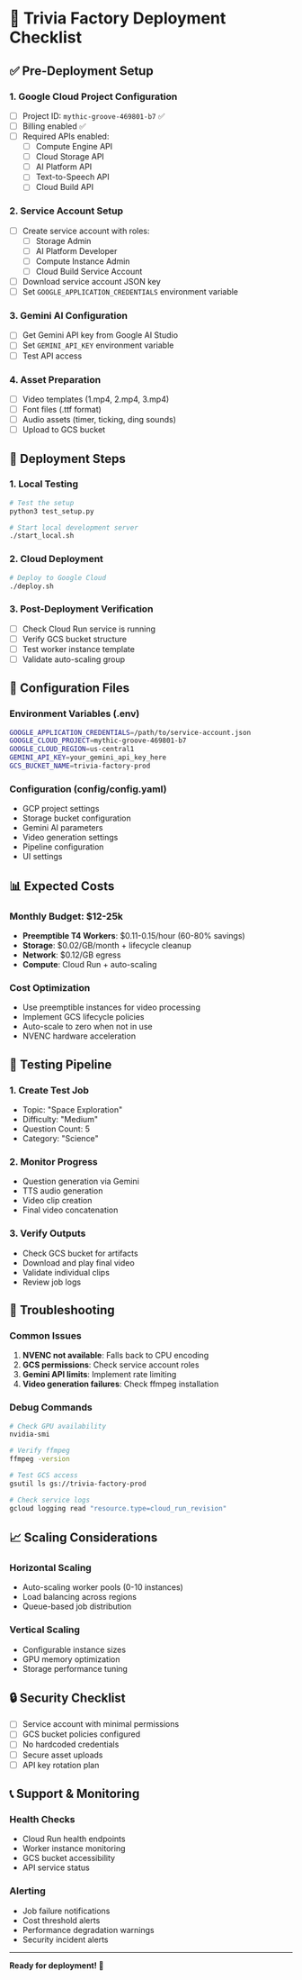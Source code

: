 # 🚀 Trivia Factory Deployment Checklist

## ✅ Pre-Deployment Setup

### 1. Google Cloud Project Configuration
- [ ] Project ID: `mythic-groove-469801-b7` ✅
- [ ] Billing enabled ✅
- [ ] Required APIs enabled:
  - [ ] Compute Engine API
  - [ ] Cloud Storage API
  - [ ] AI Platform API
  - [ ] Text-to-Speech API
  - [ ] Cloud Build API

### 2. Service Account Setup
- [ ] Create service account with roles:
  - [ ] Storage Admin
  - [ ] AI Platform Developer
  - [ ] Compute Instance Admin
  - [ ] Cloud Build Service Account
- [ ] Download service account JSON key
- [ ] Set `GOOGLE_APPLICATION_CREDENTIALS` environment variable

### 3. Gemini AI Configuration
- [ ] Get Gemini API key from Google AI Studio
- [ ] Set `GEMINI_API_KEY` environment variable
- [ ] Test API access

### 4. Asset Preparation
- [ ] Video templates (1.mp4, 2.mp4, 3.mp4)
- [ ] Font files (.ttf format)
- [ ] Audio assets (timer, ticking, ding sounds)
- [ ] Upload to GCS bucket

## 🚀 Deployment Steps

### 1. Local Testing
```bash
# Test the setup
python3 test_setup.py

# Start local development server
./start_local.sh
```

### 2. Cloud Deployment
```bash
# Deploy to Google Cloud
./deploy.sh
```

### 3. Post-Deployment Verification
- [ ] Check Cloud Run service is running
- [ ] Verify GCS bucket structure
- [ ] Test worker instance template
- [ ] Validate auto-scaling group

## 🔧 Configuration Files

### Environment Variables (.env)
```bash
GOOGLE_APPLICATION_CREDENTIALS=/path/to/service-account.json
GOOGLE_CLOUD_PROJECT=mythic-groove-469801-b7
GOOGLE_CLOUD_REGION=us-central1
GEMINI_API_KEY=your_gemini_api_key_here
GCS_BUCKET_NAME=trivia-factory-prod
```

### Configuration (config/config.yaml)
- GCP project settings
- Storage bucket configuration
- Gemini AI parameters
- Video generation settings
- Pipeline configuration
- UI settings

## 📊 Expected Costs

### Monthly Budget: $12-25k
- **Preemptible T4 Workers**: $0.11-0.15/hour (60-80% savings)
- **Storage**: $0.02/GB/month + lifecycle cleanup
- **Network**: $0.12/GB egress
- **Compute**: Cloud Run + auto-scaling

### Cost Optimization
- Use preemptible instances for video processing
- Implement GCS lifecycle policies
- Auto-scale to zero when not in use
- NVENC hardware acceleration

## 🧪 Testing Pipeline

### 1. Create Test Job
- Topic: "Space Exploration"
- Difficulty: "Medium"
- Question Count: 5
- Category: "Science"

### 2. Monitor Progress
- Question generation via Gemini
- TTS audio generation
- Video clip creation
- Final video concatenation

### 3. Verify Outputs
- Check GCS bucket for artifacts
- Download and play final video
- Validate individual clips
- Review job logs

## 🚨 Troubleshooting

### Common Issues
1. **NVENC not available**: Falls back to CPU encoding
2. **GCS permissions**: Check service account roles
3. **Gemini API limits**: Implement rate limiting
4. **Video generation failures**: Check ffmpeg installation

### Debug Commands
```bash
# Check GPU availability
nvidia-smi

# Verify ffmpeg
ffmpeg -version

# Test GCS access
gsutil ls gs://trivia-factory-prod

# Check service logs
gcloud logging read "resource.type=cloud_run_revision"
```

## 📈 Scaling Considerations

### Horizontal Scaling
- Auto-scaling worker pools (0-10 instances)
- Load balancing across regions
- Queue-based job distribution

### Vertical Scaling
- Configurable instance sizes
- GPU memory optimization
- Storage performance tuning

## 🔒 Security Checklist

- [ ] Service account with minimal permissions
- [ ] GCS bucket policies configured
- [ ] No hardcoded credentials
- [ ] Secure asset uploads
- [ ] API key rotation plan

## 📞 Support & Monitoring

### Health Checks
- Cloud Run health endpoints
- Worker instance monitoring
- GCS bucket accessibility
- API service status

### Alerting
- Job failure notifications
- Cost threshold alerts
- Performance degradation warnings
- Security incident alerts

---

**Ready for deployment! 🎯**
